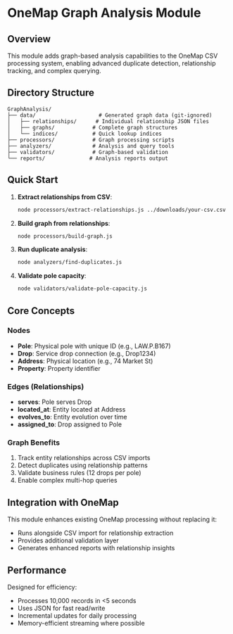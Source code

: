 # OneMap Graph Analysis Module

## Overview

This module adds graph-based analysis capabilities to the OneMap CSV processing system, enabling advanced duplicate detection, relationship tracking, and complex querying.

## Directory Structure

```
GraphAnalysis/
├── data/                    # Generated graph data (git-ignored)
│   ├── relationships/      # Individual relationship JSON files
│   ├── graphs/            # Complete graph structures
│   └── indices/           # Quick lookup indices
├── processors/            # Graph processing scripts
├── analyzers/             # Analysis and query tools
├── validators/            # Graph-based validation
└── reports/              # Analysis reports output
```

## Quick Start

1. **Extract relationships from CSV**:
   ```bash
   node processors/extract-relationships.js ../downloads/your-csv.csv
   ```

2. **Build graph from relationships**:
   ```bash
   node processors/build-graph.js
   ```

3. **Run duplicate analysis**:
   ```bash
   node analyzers/find-duplicates.js
   ```

4. **Validate pole capacity**:
   ```bash
   node validators/validate-pole-capacity.js
   ```

## Core Concepts

### Nodes
- **Pole**: Physical pole with unique ID (e.g., LAW.P.B167)
- **Drop**: Service drop connection (e.g., Drop1234)
- **Address**: Physical location (e.g., 74 Market St)
- **Property**: Property identifier

### Edges (Relationships)
- **serves**: Pole serves Drop
- **located_at**: Entity located at Address
- **evolves_to**: Entity evolution over time
- **assigned_to**: Drop assigned to Pole

### Graph Benefits
1. Track entity relationships across CSV imports
2. Detect duplicates using relationship patterns
3. Validate business rules (12 drops per pole)
4. Enable complex multi-hop queries

## Integration with OneMap

This module enhances existing OneMap processing without replacing it:
- Runs alongside CSV import for relationship extraction
- Provides additional validation layer
- Generates enhanced reports with relationship insights

## Performance

Designed for efficiency:
- Processes 10,000 records in <5 seconds
- Uses JSON for fast read/write
- Incremental updates for daily processing
- Memory-efficient streaming where possible